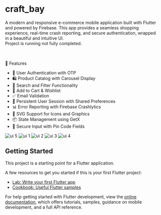 # craft_bay


A modern and responsive e-commerce mobile application built with Flutter and powered by Firebase. This app provides a seamless shopping experience, real-time crash reporting, and secure authentication, wrapped in a beautiful and intuitive UI.
<br/>
Project is running not fully completed.

<br/><br/>
📱 Features
- 🔐 User Authentication with OTP
- 🛍️ Product Catalog with Carousel Display
- 🔎 Search and Filter Functionality
- 🛒 Add to Cart & Wishlist
- ✅ Email Validation
- 💾 Persistent User Session with Shared Preferences
- 📊 Error Reporting with Firebase Crashlytics
- 🎨 SVG Support for Icons and Graphics
- 📦 State Management using GetX
- 🔐 Secure Input with Pin Code Fields

![ui 5](https://github.com/user-attachments/assets/a33dddcb-4f34-47ca-b6d1-36e522d2bdfb)
![ui 1](https://github.com/user-attachments/assets/6cec2d05-8505-4d3f-8279-ffb0f02b4aeb)
![ui 2](https://github.com/user-attachments/assets/77c8485f-167a-4d05-9ba4-525446d32d79)
![ui 3](https://github.com/user-attachments/assets/e01a2832-7417-40d0-90aa-552224b3cc3c)
![ui 4](https://github.com/user-attachments/assets/a47c5ddb-b7cd-4e94-818e-1cb596732834)


## Getting Started

This project is a starting point for a Flutter application.

A few resources to get you started if this is your first Flutter project:

- [Lab: Write your first Flutter app](https://docs.flutter.dev/get-started/codelab)
- [Cookbook: Useful Flutter samples](https://docs.flutter.dev/cookbook)

For help getting started with Flutter development, view the
[online documentation](https://docs.flutter.dev/), which offers tutorials,
samples, guidance on mobile development, and a full API reference.
